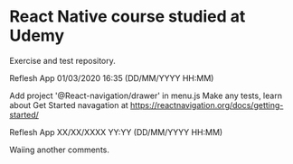 # React Native course studied at Udemy 

Exercise and test repository. 

Reflesh App 01/03/2020 16:35 (DD/MM/YYYY HH:MM)

Add project '@React-navigation/drawer' in menu.js
Make any tests, learn about Get Started navagation at https://reactnavigation.org/docs/getting-started/ 

Reflesh App XX/XX/XXXX YY:YY (DD/MM/YYYY HH:MM)

Waiing another comments.

